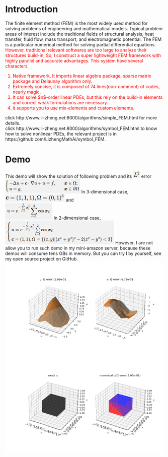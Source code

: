 <h1><b>Introduction</b></h1>
The finite element method (FEM) is the most widely used method for solving problems of engineering and mathematical models.
Typical problem areas of interest include the traditional fields of structural analysis, heat transfer, fluid flow, mass transport, and electromagnetic potential.
The FEM is a particular numerical method for solving partial differential equations.<br>
<font color="red">
However, traditional relevant softwares are too large to analyze their structures build-in,
So, I construct a super lightweight FEM framework with highly parallel and accurate advantages.
This system have several characters
<ol>
    <li>Native framework, It imports linear algebra package, sparse matrix package and Delaunay algorithm only.</li>
    <li>Extremely concise, it is composed of 74 lines(non-comment) of codes, nearly magic.</li>
    <li>It can solve $n$-order linear PDEs, but this rely on the build-in elements and correct weak formulations are necessary.</li>
    <li>it supports you to use mix-elements and custom elements.</li>
</ol>
</font>
click http://www.li-zheng.net:8000/algorithms/simple_FEM.html for more details.<br>
click http://www.li-zheng.net:8000/algorithms/symbol_FEM.html to know how to solve nonlinear PDEs, the relevant project is in https://github.com/LizhengMathAi/symbol_FEM.

<h1><b>Demo</b></h1>
This demo will show the solution of following problem and its <a><img src="https://github.com/LizhengMathAi/symbol_FEM/blob/main/src/5.png" /></a> error
<a><img src="https://github.com/LizhengMathAi/simple_FEM/blob/main/src/6.png" /></a>
In 3-dimensional case, <a><img src="https://github.com/LizhengMathAi/simple_FEM/blob/main/src/7.png" /></a> and<br>
<a><img src="https://github.com/LizhengMathAi/simple_FEM/blob/main/src/8.png" /></a>
In 2-dimensional case,<br>
<a><img src="https://github.com/LizhengMathAi/simple_FEM/blob/main/src/9.png" /></a>
However, I are not allow you to run such demo in my mini-amazon server, because these demos will consume tens GBs in memory.
But you can try I by yourself, see my open source project on GitHub.
<img src="https://github.com/LizhengMathAi/simple_FEM/blob/main/src/mix2d.png" /><br>
<img src="https://github.com/LizhengMathAi/simple_FEM/blob/main/src/cube3d.png" />
